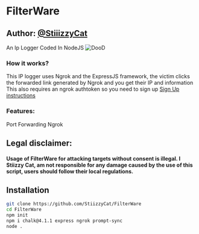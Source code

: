 # FilterWare
## Author: [@StiiizzyCat](github.com/StiizzyCat  "StiiizzyCat Github account")
An Ip Logger Coded In NodeJS
![DooD](https://user-images.githubusercontent.com/90114741/173221912-4c0cecd7-8913-442c-96a1-76acdf4b5575.png)


### How it works?
This IP logger uses Ngrok and the ExpressJS framework, the victim clicks the forwarded link generated by Ngrok and you get their IP and information
This also requires an ngrok authtoken so you need to sign up [Sign Up instructions]([github.com/StiizzyCat](https://ngrok.com/docs/getting-started)  "Get Started")

### Features:
Port Forwarding Ngrok

## Legal disclaimer:
#### Usage of FilterWare for attacking targets without consent is illegal. I Stiizzy Cat, am not responsible for any damage caused by the use of this script, users should follow their local regulations.

## Installation

```bash
git clone https://github.com/StiizzyCat/FilterWare
cd FilterWare
npm init 
npm i chalk@4.1.1 express ngrok prompt-sync
node .
```
    
